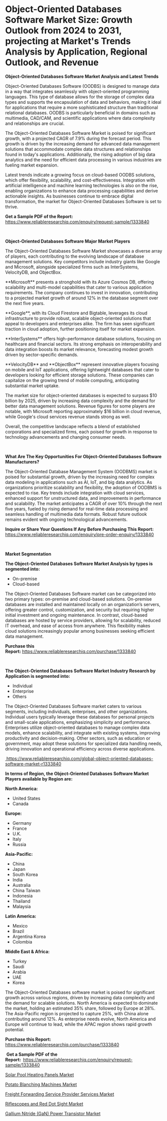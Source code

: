<p><h1>Object-Oriented Databases Software Market Size: Growth Outlook from 2024 to 2031, projecting at Market's Trends Analysis by Application, Regional Outlook, and Revenue</h1></p><p><strong>Object-Oriented Databases Software Market Analysis and Latest Trends</strong></p>
<p><p>Object-Oriented Databases Software (OODBS) is designed to manage data in a way that integrates seamlessly with object-oriented programming languages. This type of database allows for the storage of complex data types and supports the encapsulation of data and behaviors, making it ideal for applications that require a more sophisticated structure than traditional relational databases. OODBS is particularly beneficial in domains such as multimedia, CAD/CAM, and scientific applications where data complexity and relationships are crucial.</p><p>The Object-Oriented Databases Software Market is poised for significant growth, with a projected CAGR of 7.9% during the forecast period. This growth is driven by the increasing demand for advanced data management solutions that accommodate complex data structures and relationships found in today's applications. Additionally, the rising adoption of big data analytics and the need for efficient data processing in various industries are fueling market expansion. </p><p>Latest trends indicate a growing focus on cloud-based OODBS solutions, which offer flexibility, scalability, and cost-effectiveness. Integration with artificial intelligence and machine learning technologies is also on the rise, enabling organizations to enhance data processing capabilities and derive actionable insights. As businesses continue to embrace digital transformation, the market for Object-Oriented Databases Software is set to thrive.</p></p>
<p><strong>Get a Sample PDF of the Report:&nbsp;</strong> <a href="https://www.reliableresearchiq.com/enquiry/request-sample/1333840?utm_campaign=1260&utm_medium=2&utm_source=Github&utm_content=ia&utm_term=01102024&utm_id=object-oriented-databases-software">https://www.reliableresearchiq.com/enquiry/request-sample/1333840</a></p>
<p>&nbsp;</p>
<p><strong>Object-Oriented Databases Software Major Market Players</strong></p>
<p><p>The Object-Oriented Databases Software Market showcases a diverse array of players, each contributing to the evolving landscape of database management solutions. Key competitors include industry giants like Google and Microsoft, alongside specialized firms such as InterSystems, VelocityDB, and ObjectBox.</p><p>**Microsoft** presents a stronghold with its Azure Cosmos DB, offering scalability and multi-model capabilities that cater to various application requirements. The company continues to invest in innovation, contributing to a projected market growth of around 12% in the database segment over the next five years.</p><p>**Google**, with its Cloud Firestore and Bigtable, leverages its cloud infrastructure to provide robust, scalable object-oriented solutions that appeal to developers and enterprises alike. The firm has seen significant traction in cloud adoption, further positioning itself for market expansion.</p><p>**InterSystems** offers high-performance database solutions, focusing on healthcare and financial sectors. Its strong emphasis on interoperability and data integration boosts its market relevance, forecasting modest growth driven by sector-specific demands.</p><p>**VelocityDB** and **ObjectBox** represent innovative players focusing on mobile and IoT applications, offering lightweight databases that cater to developers looking for efficient storage solutions. These companies can capitalize on the growing trend of mobile computing, anticipating substantial market uptake.</p><p>The market size for object-oriented databases is expected to surpass $10 billion by 2025, driven by increasing data complexity and the demand for better data management solutions. Revenue figures for some players are notable, with Microsoft reporting approximately $16 billion in cloud revenue, while Google's cloud services revenue stands strong as well.</p><p>Overall, the competitive landscape reflects a blend of established corporations and specialized firms, each poised for growth in response to technology advancements and changing consumer needs.</p></p>
<p>&nbsp;</p>
<p><strong>What Are The Key Opportunities For Object-Oriented Databases Software Manufacturers?</strong></p>
<p><p>The Object-Oriented Database Management System (OODBMS) market is poised for substantial growth, driven by the increasing need for complex data modeling in applications such as AI, IoT, and big data analytics. As organizations prioritize scalability and flexibility, the adoption of OODBMS is expected to rise. Key trends include integration with cloud services, enhanced support for unstructured data, and improvements in performance and scalability. The market anticipates a CAGR of over 10% through the next five years, fueled by rising demand for real-time data processing and seamless handling of multimedia data formats. Robust future outlook remains evident with ongoing technological advancements.</p></p>
<p><strong>Inquire or Share Your Questions If Any Before Purchasing This Report:</strong> <a href="https://www.reliableresearchiq.com/enquiry/pre-order-enquiry/1333840?utm_campaign=1260&utm_medium=2&utm_source=Github&utm_content=ia&utm_term=01102024&utm_id=object-oriented-databases-software">https://www.reliableresearchiq.com/enquiry/pre-order-enquiry/1333840</a></p>
<p>&nbsp;</p>
<p><strong>Market Segmentation</strong></p>
<p><strong>The Object-Oriented Databases Software Market Analysis by types is segmented into:</strong></p>
<p><ul><li>On-premise</li><li>Cloud-based</li></ul></p>
<p><p>The Object-Oriented Databases Software market can be categorized into two primary types: on-premise and cloud-based solutions. On-premise databases are installed and maintained locally on an organization’s servers, offering greater control, customization, and security but requiring higher initial investment and ongoing maintenance. In contrast, cloud-based databases are hosted by service providers, allowing for scalability, reduced IT overhead, and ease of access from anywhere. This flexibility makes cloud solutions increasingly popular among businesses seeking efficient data management.</p></p>
<p><strong>Purchase this Report:&nbsp;</strong><a href="https://www.reliableresearchiq.com/purchase/1333840?utm_campaign=1260&utm_medium=2&utm_source=Github&utm_content=ia&utm_term=01102024&utm_id=object-oriented-databases-software">https://www.reliableresearchiq.com/purchase/1333840</a></p>
<p>&nbsp;</p>
<p><strong>The Object-Oriented Databases Software Market Industry Research by Application is segmented into:</strong></p>
<p><ul><li>Individual</li><li>Enterprise</li><li>Others</li></ul></p>
<p><p>The Object-Oriented Databases Software market caters to various segments, including individuals, enterprises, and other organizations. Individual users typically leverage these databases for personal projects and small-scale applications, emphasizing simplicity and performance. Enterprises utilize object-oriented databases to manage complex data models, enhance scalability, and integrate with existing systems, improving productivity and decision-making. Other sectors, such as education or government, may adopt these solutions for specialized data handling needs, driving innovation and operational efficiency across diverse applications.</p></p>
<p><a href="https://www.reliableresearchiq.com/global-object-oriented-databases-software-market-r1333840?utm_campaign=1260&utm_medium=2&utm_source=Github&utm_content=ia&utm_term=01102024&utm_id=object-oriented-databases-software">&nbsp;https://www.reliableresearchiq.com/global-object-oriented-databases-software-market-r1333840</a></p>
<p><strong>In terms of Region, the Object-Oriented Databases Software Market Players available by Region are:</strong></p>
<p>
    <p> <strong> North America: </strong>
        <ul>
            <li>United States</li>
            <li>Canada</li>
        </ul>
        </p> 
    <p> <strong> Europe: </strong>
        <ul>
            <li>Germany</li>
            <li>France</li>
            <li>U.K.</li>
            <li>Italy</li>
            <li>Russia</li>
        </ul>
        </p> 
    <p> <strong> Asia-Pacific: </strong>
        <ul>
            <li>China</li>
            <li>Japan</li>
            <li>South Korea</li>
            <li>India</li>
            <li>Australia</li>
            <li>China Taiwan</li>
            <li>Indonesia</li>
            <li>Thailand</li>
            <li>Malaysia</li>
        </ul>
        </p> 
    <p> <strong> Latin America: </strong>
        <ul>
            <li>Mexico</li>
            <li>Brazil</li>
            <li>Argentina Korea</li>
            <li>Colombia</li>
        </ul>
        </p> 
    <p> <strong> Middle East & Africa: </strong>
        <ul>
            <li>Turkey</li>
            <li>Saudi</li>
            <li>Arabia</li>
            <li>UAE</li>
            <li>Korea</li>
        </ul>
    </p>
    </p>
<p><p>The Object-Oriented Databases software market is poised for significant growth across various regions, driven by increasing data complexity and the demand for scalable solutions. North America is expected to dominate the market, holding an estimated 35% share, followed by Europe at 28%. The Asia-Pacific region is projected to capture 25%, with China alone contributing around 12%. As enterprise needs evolve, North America and Europe will continue to lead, while the APAC region shows rapid growth potential.</p></p>
<p><strong>Purchase this Report: </strong><a href="https://www.reliableresearchiq.com/purchase/1333840?utm_campaign=1260&utm_medium=2&utm_source=Github&utm_content=ia&utm_term=01102024&utm_id=object-oriented-databases-software">https://www.reliableresearchiq.com/purchase/1333840</a></p>
<p>&nbsp;<strong>Get a Sample PDF of the Report:&nbsp;&nbsp;</strong><a href="https://www.reliableresearchiq.com/enquiry/request-sample/1333840?utm_campaign=1260&utm_medium=2&utm_source=Github&utm_content=ia&utm_term=01102024&utm_id=object-oriented-databases-software">https://www.reliableresearchiq.com/enquiry/request-sample/1333840</a></p>
<p><strong></strong></p>
<p><p><a href="https://www.linkedin.com/pulse/emerging-opportunities-challenges-global-solar-pool-heating-jafyf?utm_campaign=1260&utm_medium=2&utm_source=Github&utm_content=ia&utm_term=01102024&utm_id=object-oriented-databases-software">Solar Pool Heating Panels Market</a></p><p><a href="https://www.linkedin.com/pulse/potato-blanching-machines-market-revolution-2024-2031-trends-0ee2f?utm_campaign=1260&utm_medium=2&utm_source=Github&utm_content=ia&utm_term=01102024&utm_id=object-oriented-databases-software">Potato Blanching Machines Market</a></p><p><a href="https://github.com/mharielmesa/Market-Research-Report-List-5/blob/main/freight-forwarding-service-provider-services-market.md?utm_campaign=1260&utm_medium=2&utm_source=Github&utm_content=ia&utm_term=01102024&utm_id=object-oriented-databases-software">Freight Forwarding Service Provider Services Market</a></p><p><a href="https://issuu.com/reportprime-2/docs/riflescopes-and-red-dot-sight-marke_7bd82ab3c01218?utm_campaign=1260&utm_medium=2&utm_source=Github&utm_content=ia&utm_term=01102024&utm_id=object-oriented-databases-software">Riflescopes and Red Dot Sight Market</a></p><p><a href="https://issuu.com/reportprime-2/docs/gallium-nitride-gan-power-transisto_9b7a121029a0a8?utm_campaign=1260&utm_medium=2&utm_source=Github&utm_content=ia&utm_term=01102024&utm_id=object-oriented-databases-software">Gallium Nitride (GaN) Power Transistor Market</a></p></p>